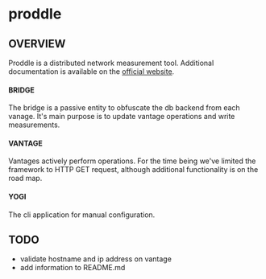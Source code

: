 # proddle
## OVERVIEW
Proddle is a distributed network measurement tool. Additional 
documentation is available on the [official website].

#### BRIDGE
The bridge is a passive entity to obfuscate the db backend from each 
vanage. It's main purpose is to update vantage operations and write 
measurements.

#### VANTAGE
Vantages actively perform operations. For the time being we've
limited the framework to HTTP GET request, although additional
functionality is on the road map.

#### YOGI
The cli application for manual configuration.

## TODO
- validate hostname and ip address on vantage
- add information to README.md

[//]: #

   [official website]: <http://proddle.netsec.colostate.edu>
